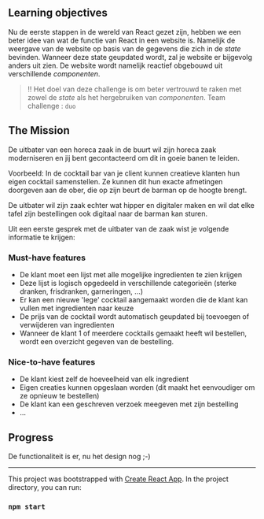 


## Learning objectives 
Nu de eerste stappen in de wereld van React gezet zijn, hebben we een beter idee van wat de functie van React in een website is. Namelijk de weergave van de website op basis van de gegevens die zich in de *state* bevinden.
Wanneer deze state geupdated wordt, zal je website er bijgevolg anders uit zien. De website wordt namelijk reactief obgebouwd uit verschillende *componenten*.

> !! Het doel van deze challenge is om beter vertrouwd te raken met zowel de *state* als het hergebruiken van *componenten*.
Team challenge : `duo`

## The Mission
De uitbater van een horeca zaak in de buurt wil zijn horeca zaak moderniseren en jij bent gecontacteerd om dit in goeie banen te leiden.

Voorbeeld:
In de cocktail bar van je client kunnen creatieve klanten hun eigen cocktail samenstellen. Ze kunnen dit hun exacte afmetingen doorgeven aan de ober, die op zijn beurt de barman op de hoogte brengt. 

De uitbater wil zijn zaak echter wat hipper en digitaler maken en wil dat elke tafel zijn bestellingen ook digitaal naar de barman kan sturen.

Uit een eerste gesprek met de uitbater van de zaak wist je volgende informatie te krijgen:
### Must-have features
- De klant moet een lijst met alle mogelijke ingredienten te zien krijgen 
- Deze lijst is logisch opgedeeld in verschillende categorieën (sterke dranken, frisdranken, garneringen, ...)
- Er kan een nieuwe 'lege' cocktail aangemaakt worden die de klant kan vullen met ingredienten naar keuze
- De prijs van de cocktail wordt automatisch geupdated bij toevoegen of verwijderen van ingredienten
- Wanneer de klant 1 of meerdere cocktails gemaakt heeft wil bestellen, wordt een overzicht gegeven van de bestelling.

### Nice-to-have features
- De klant kiest zelf de hoeveelheid van elk ingredient
- Eigen creaties kunnen opgeslaan worden (dit maakt het eenvoudiger om ze opnieuw te bestellen)
- De klant kan een geschreven verzoek meegeven met zijn bestelling 
- ...

## Progress
De functionaliteit is er, nu het design nog ;-)
___

This project was bootstrapped with [Create React App](https://github.com/facebook/create-react-app).
In the project directory, you can run:
### `npm start`




